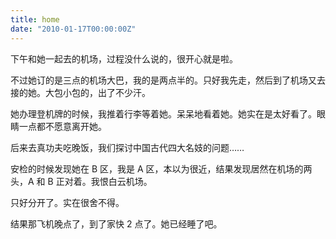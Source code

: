 ```yaml
---
title: home
date: "2010-01-17T00:00:00Z"
---
```


下午和她一起去的机场，过程没什么说的，很开心就是啦。

不过她订的是三点的机场大巴，我的是两点半的。只好我先走，然后到了机场又去接的她。大包小包的，出了不少汗。

她办理登机牌的时候，我推着行李等着她。呆呆地看着她。她实在是太好看了。眼睛一点都不愿意离开她。

后来去真功夫吃晚饭，我们探讨中国古代四大名妓的问题……

安检的时候发现她在 B 区，我是 A 区，本以为很近，结果发现居然在机场的两头，A 和 B 正对着。我恨白云机场。

只好分开了。实在很舍不得。

结果那飞机晚点了，到了家快 2 点了。她已经睡了吧。
